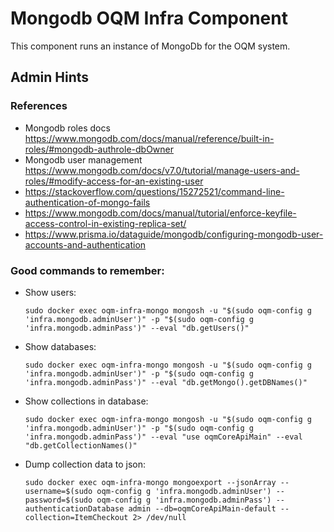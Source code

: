# Mongodb OQM Infra Component

This component runs an instance of MongoDb for the OQM system.

## Admin Hints

### References

 - Mongodb roles docs https://www.mongodb.com/docs/manual/reference/built-in-roles/#mongodb-authrole-dbOwner
 - Mongodb user management https://www.mongodb.com/docs/v7.0/tutorial/manage-users-and-roles/#modify-access-for-an-existing-user
 - https://stackoverflow.com/questions/15272521/command-line-authentication-of-mongo-fails
 - https://www.mongodb.com/docs/manual/tutorial/enforce-keyfile-access-control-in-existing-replica-set/
 - https://www.prisma.io/dataguide/mongodb/configuring-mongodb-user-accounts-and-authentication

### Good commands to remember:

 - Show users:

   `sudo docker exec oqm-infra-mongo mongosh -u "$(sudo oqm-config g 'infra.mongodb.adminUser')" -p "$(sudo oqm-config g 'infra.mongodb.adminPass')" --eval "db.getUsers()"`

 - Show databases:
   
   `sudo docker exec oqm-infra-mongo mongosh -u "$(sudo oqm-config g 'infra.mongodb.adminUser')" -p "$(sudo oqm-config g 'infra.mongodb.adminPass')" --eval "db.getMongo().getDBNames()"`

 - Show collections in database:
   
   `sudo docker exec oqm-infra-mongo mongosh -u "$(sudo oqm-config g 'infra.mongodb.adminUser')" -p "$(sudo oqm-config g 'infra.mongodb.adminPass')" --eval "use oqmCoreApiMain" --eval "db.getCollectionNames()"`

 - Dump collection data to json:

   `sudo docker exec oqm-infra-mongo mongoexport --jsonArray --username=$(sudo oqm-config g 'infra.mongodb.adminUser') --password=$(sudo oqm-config g 'infra.mongodb.adminPass') --authenticationDatabase admin --db=oqmCoreApiMain-default --collection=ItemCheckout 2> /dev/null`
